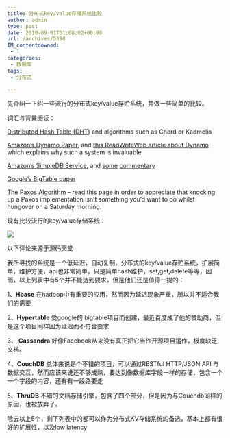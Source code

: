 ```yaml
---
title: 分布式key/value存储系统比较
author: admin
type: post
date: 2010-09-01T01:08:02+00:00
url: /archives/5398
IM_contentdowned:
 - 1
categories:
 - 数据库
tags:
 - 分布式

---
```

先介绍一下绍一些流行的分布式key/value存贮系统，并做一些简单的比较。

词汇与背景阅读：

[Distributed Hash Table (DHT)][1] and algorithms such as Chord or Kadmelia

[Amazon’s Dynamo Paper][2], and [this ReadWriteWeb article about Dynamo][3] which explains why such a system is invaluable

[Amazon’s SimpleDB Service][4], and [some][5] [commentary][6]

[Google’s BigTable paper][7]

[The Paxos Algorithm][8] – read this page in order to appreciate that knocking up a Paxos implementation isn’t something you’d want to do whilst hungover on a Saturday morning.

现有比较流行的key/value存储系统：

[![](http://blog.haohtml.com/wp-content/uploads/2010/09/1264740160_1835db83.jpg)][9]

以下评论来源于源码天堂

我所寻找的系统是一个低延迟，自动复制，分布式的key/value存贮系统，扩展简单，维护方便，api也非常简单，只是简单hash维护，set,get,delete等等，因而，以上列表中有5个并不能达到要求，但是他们还是值得一提的：

1、**Hbase** 在hadoop中有重要的应用，然而因为延迟现象严重，所以并不适合我们的需要

2、**Hypertable** 受google的 bigtable项目而创建，最近百度成了他的赞助商，但是这个项目同样因为延迟而不符合要求

3、 **Cassandra** 好像Facebook从来没有真正把它当作开源项目运作，极度缺乏文档。

4、**CouchDB** 总体来说是个不错的项目，可以通过RESTful HTTP/JSON API 与数据交互，然而应该来说还不够成熟，要达到像数据库字段一样的存储，包含一个一个字段的内容，还有有一段路要走

5、**ThruDB** 不错的文档存储引擎，包含了四个部分，但是因为与Couchdb同样的原因，也被放弃了。

除去以上5个，剩下列表中的都可以作为分布式KV存储系统的备选，基本上都有很好的扩展性，以及low latency

 [1]: http://en.wikipedia.org/wiki/Distributed_hash_table
 [2]: http://www.allthingsdistributed.com/2007/10/amazons_dynamo.html
 [3]: http://www.readwriteweb.com/archives/amazon_dynamo.php
 [4]: http://aws.amazon.com/simpledb/
 [5]: http://gigaom.com/2007/12/14/amazon-simple-db/
 [6]: http://www.satine.org/archives/2007/12/13/amazon-simpledb/
 [7]: http://labs.google.com/papers/bigtable.html
 [8]: http://en.wikipedia.org/wiki/Paxos_algorithm
 [9]: http://blog.haohtml.com/wp-content/uploads/2010/09/1264740160_1835db83.jpg